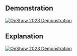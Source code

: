 ## Demonstration
[![OnShow 2023 Demonstration](https://i.imgur.com/9Dcm6Nw.png)](https://www.youtube.com/embed/D4qsbxZiDY8)


## Explanation
[![OnShow 2023 Demonstration](https://i.imgur.com/0t1KdmP.png)](https://www.youtube.com/embed/7fFHyKzXJ0g)

